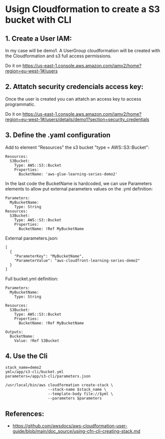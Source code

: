 
# Usign Cloudformation to create a S3 bucket with CLI


## 1. Create a User IAM:

  In my case will be demo1.
  A UserGroup cloudformation will be created with the Cloudformation and s3 full access permissions.

  Do it on https://us-east-1.console.aws.amazon.com/iamv2/home?region=eu-west-1#/users

## 2. Attatch security credencials access key:

  Once the user is created you can attatch an access key to access programmatic.

  Do it on https://us-east-1.console.aws.amazon.com/iamv2/home?region=eu-west-1#/users/details/demo1?section=security_credentials


## 3. Define the .yaml configuration

  Add to element "Resources" the s3 bucket "type = AWS::S3::Bucket":
```
Resources:
  S3Bucket:
    Type: AWS::S3::Bucket
    Properties:
      BucketName: 'aws-glue-learning-series-demo2'
```

  In the last code the BucketName is hardcoded, we can use Parameters elements to allow put external parameters values on the .yml definition:
```
Parameters:
  MyBucketName:
    Type: String
Resources:
  S3Bucket:
    Type: AWS::S3::Bucket
    Properties:
      BucketName: !Ref MyBucketName
```

  External parameters.json:

```
[
  {
    "ParameterKey": "MyBucketName",
    "ParameterValue": "aws-cloudfront-learning-series-demo2"
  }
]
```

  Full bucket.yml definition:
```
Parameters:
  MyBucketName:
    Type: String

Resources:
  S3Bucket:
    Type: AWS::S3::Bucket
    Properties:
      BucketName: !Ref MyBucketName

Outputs:
  BucketName:
    Value: !Ref S3Bucket
```

## 4. Use the Cli

```
stack_name=demo2
yml=/app/s3-cli/bucket.yml
parameters=/app/s3-cli/parameters.json

/usr/local/bin/aws cloudformation create-stack \
                   --stack-name $stack_name \
                   --template-body file://$yml \
                   --parameters $parameters
```

## References:
  - https://github.com/awsdocs/aws-cloudformation-user-guide/blob/main/doc_source/using-cfn-cli-creating-stack.md
